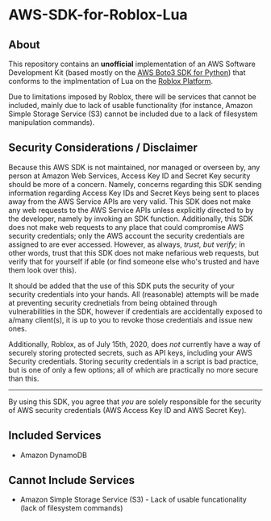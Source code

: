 # AWS-SDK-for-Roblox-Lua

## About
This repository contains an **unofficial** implementation of an AWS Software Development Kit (based mostly on the [AWS Boto3 SDK for Python](https://github.com/boto/boto3)) that conforms to the implmentation of Lua on the [Roblox Platform](https://roblox.com). 

Due to limitations imposed by Roblox, there will be services that cannot be included, mainly due to lack of usable functionality (for instance, Amazon Simple Storage Service (S3) cannot be included due to a lack of filesystem manipulation commands).

## Security Considerations / Disclaimer
Because this AWS SDK is not maintained, nor managed or overseen by, any person at Amazon Web Services, Access Key ID and Secret Key security should be more of a concern. Namely, concerns regarding this SDK sending information regarding Access Key IDs and Secret Keys being sent to places away from the AWS Service APIs are very valid. This SDK does not make any web requests to the AWS Service APIs unless explicitly directed to by the developer, namely by invoking an SDK function. Additionally, this SDK does not make web requests to any place that could compromise AWS security credentials; only the AWS account the security credentials are assigned to are ever accessed. However, as always, *trust, but verify*; in other words, trust that this SDK does not make nefarious web requests, but verify that for yourself if able (or find someone else who's trusted and have them look over this).

It should be added that the use of this SDK puts the security of your security credentials into your hands. All (reasonable) attempts will be made at preventing security crednetials from being obtained through vulnerabilities in the SDK, however if credentials are accidentally exposed to a/many client(s), it is up to you to revoke those credentials and issue new ones.

Additionally, Roblox, as of July 15th, 2020, does *not* currently have a way of securely storing protected secrets, such as API keys, including your AWS Security credentials. Storing security credentials in a script is bad practice, but is one of only a few options; all of which are practically no more secure than this. 

----

By using this SDK, you agree that *you* are solely responsible for the security of AWS security credentials (AWS Access Key ID and AWS Secret Key).

## Included Services
* Amazon DynamoDB

## Cannot Include Services
* Amazon Simple Storage Service (S3) - Lack of usable funcationality (lack of filesystem commands)
